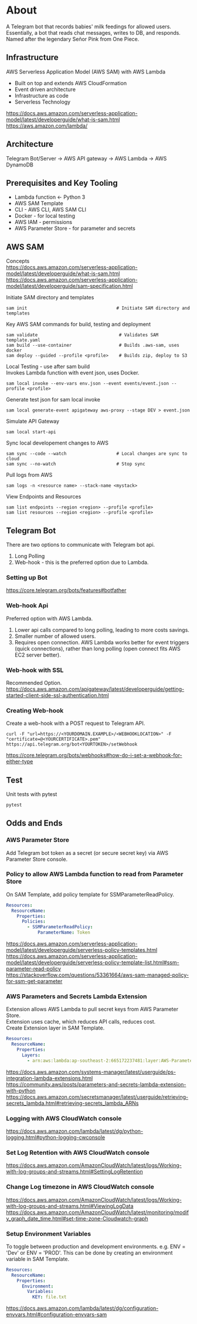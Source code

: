 # About
A Telegram bot that records babies' milk feedings for allowed users.  
Essentially, a bot that reads chat messages, writes to DB, and responds.  
Named after the legendary Señor Pink from One Piece.  

## Infrastructure 
AWS Serverless Application Model (AWS SAM) with AWS Lambda  
- Built on top and extends AWS CloudFormation  
- Event driven architecture
- Infrastructure as code
- Serverless Technology  

https://docs.aws.amazon.com/serverless-application-model/latest/developerguide/what-is-sam.html  
https://aws.amazon.com/lambda/

## Architecture  
Telegram Bot/Server -> AWS API gateway -> AWS Lambda -> AWS DynamoDB  


## Prerequisites and Key Tooling
- Lambda function <- Python 3    
- AWS SAM Template
- CLI - AWS CLI, AWS SAM CLI
- Docker - for local testing
- AWS IAM - permissions
- AWS Parameter Store - for parameter and secrets


## AWS SAM
Concepts  
https://docs.aws.amazon.com/serverless-application-model/latest/developerguide/what-is-sam.html  
https://docs.aws.amazon.com/serverless-application-model/latest/developerguide/sam-specification.html  


Initiate SAM directory and templates  
```
sam init                                  # Initiate SAM directory and templates
```

Key AWS SAM commands for build, testing and deployment  
```
sam validate                               # Validates SAM template.yaml
sam build --use-container                  # Builds .aws-sam, uses docker
sam deploy --guided --profile <profile>    # Builds zip, deploy to S3 
```

Local Testing - use after sam build  
Invokes Lambda function with event json, uses Docker.  
```
sam local invoke --env-vars env.json --event events/event.json --profile <profile>
```

Generate test json for sam local invoke  
```
sam local generate-event apigateway aws-proxy --stage DEV > event.json
```

Simulate API Gateway  
```
sam local start-api
```

Sync local developement changes to AWS
```
sam sync --code --watch                   # Local changes are sync to cloud
sam sync --no-watch                       # Stop sync
```

Pull logs from AWS
```
sam logs -n <resource name> --stack-name <mystack>  
```

View Endpoints and Resources
```
sam list endpoints --region <region> --profile <profile>
sam list resources --region <region> --profile <profile>
```

## Telegram Bot
There are two options to communicate with Telegram bot api.  
1. Long Polling  
2. Web-hook - this is the preferred option due to Lambda.  

### Setting up Bot
https://core.telegram.org/bots/features#botfather  

### Web-hook Api
Preferred option with AWS Lambda.  
1. Lower api calls compared to long polling, leading to more costs savings.    
2. Smaller number of allowed users.  
3. Requires open connection. AWS Lambda works better for event triggers (quick connections), rather than long polling (open connect fits AWS EC2 server better).    

### Web-hook with SSL  
Recommended Option.  
https://docs.aws.amazon.com/apigateway/latest/developerguide/getting-started-client-side-ssl-authentication.html  


### Creating Web-hook
Create a web-hook with a POST request to Telegram API. 
```
curl -F "url=https://<YOURDOMAIN.EXAMPLE>/<WEBHOOKLOCATION>" -F "certificate=@<YOURCERTIFICATE>.pem" https://api.telegram.org/bot<YOURTOKEN>/setWebhook
```
https://core.telegram.org/bots/webhooks#how-do-i-set-a-webhook-for-either-type  


## Test
Unit tests with pytest  
```bash
pytest
```

## Odds and Ends
### AWS Parameter Store
Add Telegram bot token as a secret (or secure secret key) via AWS Parameter Store console.

### Policy to allow AWS Lambda function to read from Parameter Store 
On SAM Template, add policy template for SSMParameterReadPolicy.  
```yaml
Resources:
  ResourceName:
    Properties:
      Policies:
        - SSMParameterReadPolicy:
            ParameterName: Token
```
https://docs.aws.amazon.com/serverless-application-model/latest/developerguide/serverless-policy-templates.html  
https://docs.aws.amazon.com/serverless-application-model/latest/developerguide/serverless-policy-template-list.html#ssm-parameter-read-policy  
https://stackoverflow.com/questions/53361664/aws-sam-managed-policy-for-ssm-get-parameter  


### AWS Parameters and Secrets Lambda Extension
Extension allows AWS Lambda to pull secret keys from AWS Parameter Store.  
Extension uses cache, which reduces API calls, reduces cost.  
Create Extension layer in SAM Template.  
```yaml
Resources:
  ResourceName:
    Properties:
      Layers:
        - arn:aws:lambda:ap-southeast-2:665172237481:layer:AWS-Parameters-and-Secrets-Lambda-Extension:11
```
https://docs.aws.amazon.com/systems-manager/latest/userguide/ps-integration-lambda-extensions.html  
https://community.aws/posts/parameters-and-secrets-lambda-extension-with-python  
https://docs.aws.amazon.com/secretsmanager/latest/userguide/retrieving-secrets_lambda.html#retrieving-secrets_lambda_ARNs  

### Logging with AWS CloudWatch console
https://docs.aws.amazon.com/lambda/latest/dg/python-logging.html#python-logging-cwconsole  

### Set Log Retention with AWS CloudWatch console
https://docs.aws.amazon.com/AmazonCloudWatch/latest/logs/Working-with-log-groups-and-streams.html#SettingLogRetention  

### Change Log timezone in AWS CloudWatch console
https://docs.aws.amazon.com/AmazonCloudWatch/latest/logs/Working-with-log-groups-and-streams.html#ViewingLogData  
https://docs.aws.amazon.com/AmazonCloudWatch/latest/monitoring/modify_graph_date_time.html#set-time-zone-Cloudwatch-graph  


### Setup Environment Variables
To toggle between production and development environments. e.g. ENV = 'Dev' or ENV = 'PROD'.
This can be done by creating an environment variable in SAM Template.
```yaml
Resources:
  ResourceName:
    Properties:
      Environment:
        Variables:
          KEY: file.txt
```
https://docs.aws.amazon.com/lambda/latest/dg/configuration-envvars.html#configuration-envvars-sam